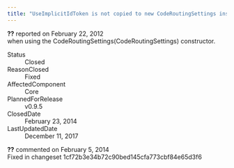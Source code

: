 ```yaml
---
title: "UseImplicitIdToken is not copied to new CodeRoutingSettings instance #746"
---
```

<div class="issue-report">
   <div class="issue-header"><b>??</b> reported on 
      <time datetime="2012-02-22T19:01:18.947-08:00" title="2012-02-22T19:01:18.947-08:00">February 22, 2012</time>
   </div>
   <div class="issue-message" markdown="1">when using the CodeRoutingSettings(CodeRoutingSettings) constructor.</div>
   <div class="issue-footer">
      <dl>
         <dt>Status</dt>
         <dd>Closed</dd>
         <dt>ReasonClosed</dt>
         <dd>Fixed</dd>
         <dt>AffectedComponent</dt>
         <dd>Core</dd>
         <dt>PlannedForRelease</dt>
         <dd>v0.9.5</dd>
         <dt>ClosedDate</dt>
         <dd>
            <time datetime="2014-02-23T19:03:37.993-08:00" title="2014-02-23T19:03:37.993-08:00">February 23, 2014</time>
         </dd>
         <dt>LastUpdatedDate</dt>
         <dd>
            <time datetime="2017-12-11T02:15:56.247-08:00" title="2017-12-11T02:15:56.247-08:00">December 11, 2017</time>
         </dd>
      </dl>
   </div>
</div>
<div id="comment-132731" class="issue-comment">
   <div class="issue-header"><b>??</b> commented on 
      <time datetime="2014-02-05T11:42:29.807-08:00" title="2014-02-05T11:42:29.807-08:00">February 5, 2014</time>
   </div>
   <div class="issue-message" markdown="1">Fixed in changeset 1cf72b3e34b72c90bed145cfa773cbf84e65d3f6</div>
</div>